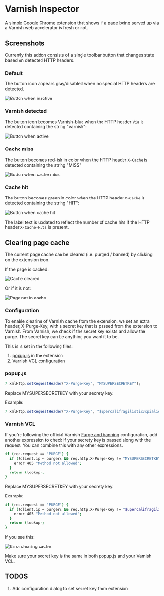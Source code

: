 # Varnish Inspector

A simple Google Chrome extension that shows if a page being served up via a Varnish web accelerator is fresh or not.

## Screenshots

Currently this addon consists of a single toolbar button that changes state based on detected HTTP headers.

### Default

The button icon appears gray/disabled when no special HTTP headers are detected.

![Button when inactive](https://raw.github.com/deizel/varnish-inspector/master/img/screenshot_inactive.png)

### Varnish detected

The button icon becomes Varnish-blue when the HTTP header `Via` is detected containing the string "varnish":

![Button when active](https://raw.github.com/deizel/varnish-inspector/master/img/screenshot_active.png)

### Cache miss

The button becomes red-ish in color when the HTTP header `X-Cache` is detected containing the string "MISS":

![Button when cache miss](https://raw.github.com/deizel/varnish-inspector/master/img/screenshot_miss.png)

### Cache hit

The button becomes green in color when the HTTP header `X-Cache` is detected containing the string "HIT":

![Button when cache hit](https://raw.github.com/deizel/varnish-inspector/master/img/screenshot_hit.png)

The label text is updated to reflect the number of cache hits if the HTTP header `X-Cache-Hits` is present.

## Clearing page cache

The current page cache can be cleared (i.e. purged / banned) by clicking on the extension icon.

If the page is cached:

![Cache cleared](https://raw.github.com/edmundkwok/varnish-inspector/master/img/screenshot_cache_cleared.png)

Or if it is not:

![Page not in cache](https://raw.github.com/edmundkwok/varnish-inspector/master/img/screenshot_cache_404.png)

### Configuration

To enable clearing of Varnish cache from the extension, we set an extra header, X-Purge-Key, with a secret key that is passed from the extension to Varnish. From Varnish, we check if the secret key exists and allow the purge. The secret key can be anything you want it to be.

This is is set in the following files:

1. [popup.js](https://github.com/edmundkwok/varnish-inspector/blob/master/popup.js) in the extension
2. Varnish VCL configuration

### popup.js

```javascript
7 xmlHttp.setRequestHeader("X-Purge-Key", "MYSUPERSECRETKEY");
```

Replace MYSUPERSECRETKEY with your secrety key.

Example:

```javascript
7 xmlHttp.setRequestHeader("X-Purge-Key", "$upercalifragilistic3xpialidocious");
```

### Varnish VCL

If you're following the official Varnish [Purge and banning](https://www.varnish-cache.org/docs/3.0/tutorial/purging.html) configuration, add another expression to check if your secrety key is passed along with the request. You can combine this with any other expressions.

```bash
if (req.request == "PURGE") {
  if (!client.ip ~ purgers && req.http.X-Purge-Key != "MYSUPERSECRETKEY") {
    error 405 "Method not allowed";
  }
  return (lookup);
}
```

Replace MYSUPERSECRETKEY with your secrety key.

Example:

```bash
if (req.request == "PURGE") {
  if (!client.ip ~ purgers && req.http.X-Purge-Key != "$upercalifragilistic3xpialidocious") {
    error 405 "Method not allowed";
  }
  return (lookup);
}
```

If you see this:

![Error clearing cache](https://raw.github.com/edmundkwok/varnish-inspector/master/img/screenshot_cache_error.png)

Make sure your secret key is the same in both popup.js and your Varnish VCL.

## TODOS

1. Add configuration dialog to set secret key from extension
